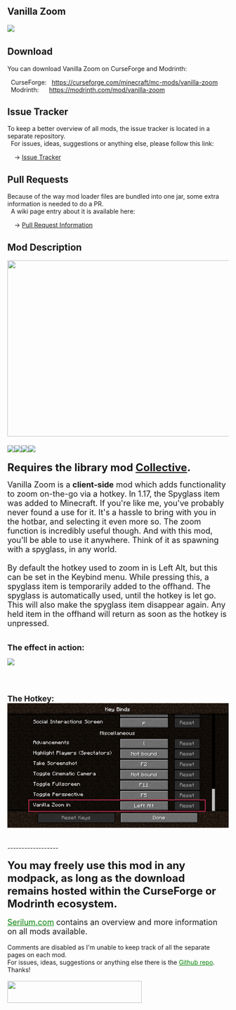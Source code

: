 <h2>Vanilla Zoom</h2>
<p><a href="https://github.com/Serilum/Vanilla-Zoom"><img src="https://serilum.com/assets/data/logo/vanilla-zoom.gif"></a></p><h2>Download</h2>
<p>You can download Vanilla Zoom on CurseForge and Modrinth:</p><p>&nbsp;&nbsp;CurseForge: &nbsp;&nbsp;<a href="https://curseforge.com/minecraft/mc-mods/vanilla-zoom">https://curseforge.com/minecraft/mc-mods/vanilla-zoom</a><br>&nbsp;&nbsp;Modrinth: &nbsp;&nbsp;&nbsp;&nbsp;&nbsp;<a href="https://modrinth.com/mod/vanilla-zoom">https://modrinth.com/mod/vanilla-zoom</a></p>
<h2>Issue Tracker</h2>
<p>To keep a better overview of all mods, the issue tracker is located in a separate repository.<br>&nbsp;&nbsp;For issues, ideas, suggestions or anything else, please follow this link:</p>
<p>&nbsp;&nbsp;&nbsp;&nbsp;-> <a href="https://serilum.com/url/issue-tracker">Issue Tracker</a></p>
<h2>Pull Requests</h2>
<p>Because of the way mod loader files are bundled into one jar, some extra information is needed to do a PR.<br>&nbsp;&nbsp;A wiki page entry about it is available here:</p>
<p>&nbsp;&nbsp;&nbsp;&nbsp;-> <a href="https://serilum.com/url/pull-requests">Pull Request Information</a></p>
<h2>Mod Description</h2>
<p><a href="https://serilum.com/" rel="nofollow"><img src="https://github.com/ricksouth/serilum-mc-mods/raw/master/description/a1.jpg" alt="" width="838" height="400"></a><br><br><a href="https://legacy.curseforge.com/minecraft/mc-mods/vanilla-zoom/files"><img src="https://github.com/ricksouth/serilum-mc-mods/raw/master/description/Versions/header.png"></a><a href="https://legacy.curseforge.com/minecraft/mc-mods/vanilla-zoom/files/all?filter-status=1&filter-game-version=1738749986:75125" rel="nofollow"><img src="https://github.com/ricksouth/serilum-mc-mods/raw/master/description/Versions/1_20.png"></a><a href="https://www.curseforge.com/minecraft/mc-mods/vanilla-zoom-fabric/files/all?filter-status=1&filter-game-version=1738749986:73407" rel="nofollow"><img src="https://github.com/ricksouth/serilum-mc-mods/raw/master/description/Versions/1_19.png"></a><a href="https://www.curseforge.com/minecraft/mc-mods/vanilla-zoom-fabric/files/all?filter-status=1&filter-game-version=1738749986:73250" rel="nofollow"><img src="https://github.com/ricksouth/serilum-mc-mods/raw/master/description/Versions/1_18.png"></a><br><br><strong><span style="font-size:24px">Requires the library mod&nbsp;<a style="font-size:24px" href="https://curseforge.com/minecraft/mc-mods/collective" rel="nofollow">Collective</a>.<br></span></strong></p>
<p><span style="font-size:18px">Vanilla Zoom is a <strong>client-side</strong> mod which adds functionality to zoom on-the-go via a hotkey. In 1.17, the Spyglass item was added to Minecraft. If you're like me, you've probably never found a use for it. It's a hassle to bring with you in the hotbar, and selecting it even more so. The zoom function is incredibly useful though. And with this mod, you'll be able to use it anywhere. Think of it as spawning with a spyglass, in any world.<br><br>By default the hotkey used to zoom in is Left Alt, but this can be set in the Keybind menu. While pressing this, a spyglass item is temporarily added to the offhand. The spyglass is automatically used, until the hotkey is let go. This will also make the spyglass item disappear again. Any held item in the offhand will return as soon as the hotkey is unpressed.<br></span><strong><br></strong><strong><br><span style="font-size:18px">The effect in action:</span><br></strong></p>
<div class="spoiler">
<p><picture><img src="https://github.com/Serilum/.cdn/raw/main/data/vanilla-zoom/b.gif"></picture></p>
</div>
<p>&nbsp;</p>
<p><strong><br><span style="font-size:18px">The Hotkey:</span><br><picture><img src="https://github.com/Serilum/.cdn/raw/main/data/vanilla-zoom/a.jpg"></picture><br></strong><strong><br></strong><br>------------------<br><br><span style="font-size:24px"><strong>You may freely use this mod in any modpack, as long as the download remains hosted within the CurseForge or Modrinth ecosystem.</strong></span><br><br><span style="font-size:18px"><a style="font-size:18px;color:#008000" href="https://serilum.com/" rel="nofollow">Serilum.com</a> contains an overview and more information on all mods available.</span><br><br><span style="font-size:14px">Comments are disabled as I'm unable to keep track of all the separate pages on each mod.</span><span style="font-size:14px"><br>For issues, ideas, suggestions or anything else there is the&nbsp;<a style="font-size:14px;color:#008000" href="https://github.com/ricksouth/serilum-mc-mods/" rel="nofollow">Github repo</a>. Thanks!</span><span style="font-size:6px"><br><br></span><a href="https://ricksouth.com/donate" rel="nofollow"><img src="https://raw.githubusercontent.com/ricksouth/serilum-mc-mods/master/description/Shields/donation_rounded.svg" alt="" width="306" height="50"></a></p>